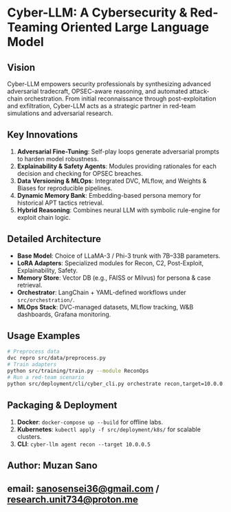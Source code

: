 # Cyber-LLM: A Cybersecurity & Red-Teaming Oriented Large Language Model

## Vision
Cyber-LLM empowers security professionals by synthesizing advanced adversarial tradecraft, OPSEC-aware reasoning, and automated attack-chain orchestration. From initial reconnaissance through post-exploitation and exfiltration, Cyber-LLM acts as a strategic partner in red-team simulations and adversarial research.

## Key Innovations
1. **Adversarial Fine-Tuning**: Self-play loops generate adversarial prompts to harden model robustness.   
2. **Explainability & Safety Agents**: Modules providing rationales for each decision and checking for OPSEC breaches.  
3. **Data Versioning & MLOps**: Integrated DVC, MLflow, and Weights & Biases for reproducible pipelines.  
4. **Dynamic Memory Bank**: Embedding-based persona memory for historical APT tactics retrieval.  
5. **Hybrid Reasoning**: Combines neural LLM with symbolic rule-engine for exploit chain logic.

## Detailed Architecture
- **Base Model**: Choice of LLaMA-3 / Phi-3 trunk with 7B–33B parameters.  
- **LoRA Adapters**: Specialized modules for Recon, C2, Post-Exploit, Explainability, Safety.  
- **Memory Store**: Vector DB (e.g., FAISS or Milvus) for persona & case retrieval.  
- **Orchestrator**: LangChain + YAML-defined workflows under `src/orchestration/`.  
- **MLOps Stack**: DVC-managed datasets, MLflow tracking, W&B dashboards, Grafana monitoring.

## Usage Examples
```bash
# Preprocess data
dvc repro src/data/preprocess.py
# Train adapters
python src/training/train.py --module ReconOps
# Run a red-team scenario
python src/deployment/cli/cyber_cli.py orchestrate recon,target=10.0.0.5
```

## Packaging & Deployment

1. **Docker**: `docker-compose up --build` for offline labs.
2. **Kubernetes**: `kubectl apply -f src/deployment/k8s/` for scalable clusters.
3. **CLI**: `cyber-llm agent recon --target 10.0.0.5`

## Author: Muzan Sano 
## email: sanosensei36@gmail.com / research.unit734@proton.me
